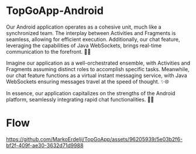 # TopGoApp-Android
Our Android application operates as a cohesive unit, much like a synchronized team. The interplay between Activities and Fragments is seamless, allowing for efficient execution. Additionally, our chat feature, leveraging the capabilities of Java WebSockets, brings real-time communication to the forefront. 📱💬

Imagine our application as a well-orchestrated ensemble, with Activities and Fragments assuming distinct roles to accomplish specific tasks. Meanwhile, our chat feature functions as a virtual instant messaging service, with Java WebSockets ensuring messages travel at the speed of thought. ✨🌐

In essence, our application capitalizes on the strengths of the Android platform, seamlessly integrating rapid chat functionalities. 🚀🎉

# Flow
https://github.com/MarkoErdelji/TopGoApp/assets/96205939/5e03b2f6-bf2f-409f-ae30-3632d71d9988


